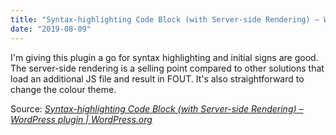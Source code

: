 ```yaml
---
title: "Syntax-highlighting Code Block (with Server-side Rendering) – WordPress plugin | WordPress.org"
date: "2019-08-09"
---
```


I'm giving this plugin a go for syntax highlighting and initial signs are good. The server-side rendering is a selling point compared to other solutions that load an additional JS file and result in FOUT. It's also straightforward to change the colour theme.

Source: _[Syntax-highlighting Code Block (with Server-side Rendering) – WordPress plugin | WordPress.org](https://wordpress.org/plugins/syntax-highlighting-code-block/)_
